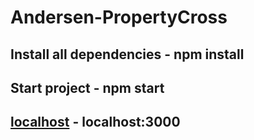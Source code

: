 # Andersen-PropertyCross

## Install all dependencies - npm install

## Start project - npm start

## [localhost](http://localhost:3000) - localhost:3000
